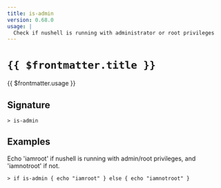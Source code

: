 ```yaml
---
title: is-admin
version: 0.68.0
usage: |
  Check if nushell is running with administrator or root privileges
---
```


# <code>{{ $frontmatter.title }}</code>

<div style='white-space: pre-wrap;'>{{ $frontmatter.usage }}</div>

## Signature

```> is-admin ```

## Examples

Echo 'iamroot' if nushell is running with admin/root privileges, and 'iamnotroot' if not.
```shell
> if is-admin { echo "iamroot" } else { echo "iamnotroot" }
```
